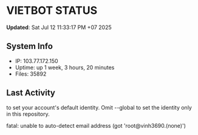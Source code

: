 # VIETBOT STATUS
**Updated**: Sat Jul 12 11:33:17 PM +07 2025

## System Info
- IP: 103.77.172.150
- Uptime: up 1 week, 3 hours, 20 minutes
- Files: 35892

## Last Activity

to set your account's default identity.
Omit --global to set the identity only in this repository.

fatal: unable to auto-detect email address (got 'root@vinh3690.(none)')
